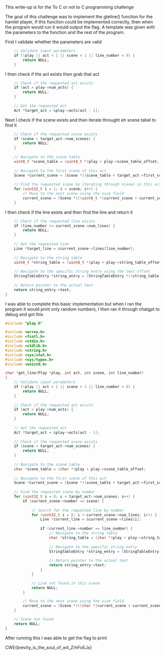 This write-up is for the To C or not to C programming challenge

The goal of this challenge was to implement the gteline() function for the hamlet player, if this function could be implemented correctly, then when the program would run it would output the flag. A template was given with the parameters to the function and the rest of the program.

First I validate whether the parameters are valid
```C
    // Validate input parameters
    if (!play || act < 1 || scene < 1 || line_number < 0) {
        return NULL;
    }
```
I then check if the act exists then grab that act
```C
    // Check if the requested act exists 
    if (act > play->num_acts) {
        return NULL;
    }
    
    // Get the requested act
    Act *target_act = &play->acts[act - 1];
```
Next I  check if the scene exists and then iterate throught eh scene tabel to find it
```C
    // Check if the requested scene exists 
    if (scene > target_act->num_scenes) {
        return NULL;
    }
    
    // Navigate to the scene table
    uint8_t *scene_table = (uint8_t *)play + play->scene_table_offset;
    
    // Navigate to the first scene of this act
    Scene *current_scene = (Scene *)(scene_table + target_act->first_scene_offset);
    
    // Find the requested scene by iterating through scenes in this act
    for (uint32_t i = 1; i < scene; i++) {
        // Move to the next scene using the size field
        current_scene = (Scene *)((uint8_t *)current_scene + current_scene->size);
    }
```
I then check if the line exists and then find the line and return it
```C
    // Check if the requested line exists 
    if (line_number >= current_scene->num_lines) {
        return NULL;
    }
    
    // Get the requested line
    Line *target_line = &current_scene->lines[line_number];
    
    // Navigate to the string table
    uint8_t *string_table = (uint8_t *)play + play->string_table_offset;
    
    // Navigate to the specific string entry using the text_offset
    StringTableEntry *string_entry = (StringTableEntry *)(string_table + target_line->text_offset);
    
    // Return pointer to the actual text
    return string_entry->text;
}
```

I was able to complete this basic implementation but when I ran the program it would print only random numbers, I then ran it through chatgpt to debug and got this

```C
#include "play.h"

#include <errno.h>
#include <fcntl.h>
#include <stdio.h>
#include <stdlib.h>
#include <string.h>
#include <sys/stat.h>
#include <sys/types.h>
#include <unistd.h>

char *get_line(Play *play, int act, int scene, int line_number)
{
    // Validate input parameters
    if (!play || act < 1 || scene < 1 || line_number < 0) {
        return NULL;
    }
    
    // Check if the requested act exists 
    if (act > play->num_acts) {
        return NULL;
    }
    
    // Get the requested act
    Act *target_act = &play->acts[act - 1];
    
    // Check if the requested scene exists 
    if (scene > target_act->num_scenes) {
        return NULL;
    }
    
    // Navigate to the scene table
    char *scene_table = (char *)play + play->scene_table_offset;
    
    // Navigate to the first scene of this act
    Scene *current_scene = (Scene *)(scene_table + target_act->first_scene_offset);
    
    // Find the requested scene by number
    for (uint32_t s = 0; s < target_act->num_scenes; s++) {
        if (current_scene->number == scene) {
            
            // Search for the requested line by number
            for (uint32_t i = 0; i < current_scene->num_lines; i++) {
                Line *current_line = &current_scene->lines[i];
                
                if (current_line->number == line_number) {
                    // Navigate to the string table
                    char *string_table = (char *)play + play->string_table_offset;
                    
                    // Navigate to the specific string entry
                    StringTableEntry *string_entry = (StringTableEntry *)(string_table + current_line->text_offset);
                    
                    // Return pointer to the actual text
                    return string_entry->text;
                }
            }

            // Line not found in this scene
            return NULL;
        }

        // Move to the next scene using the size field
        current_scene = (Scene *)((char *)current_scene + current_scene->size);
    }

    // Scene not found
    return NULL;
}

```

After running this I was able to get the flag to print

CWE{brevity_is_the_soul_of_wit_ZrhFoEJx}
